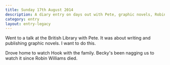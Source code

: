 ```yaml
---
title: Sunday 17th August 2014
description: A diary entry on days out with Pete, graphic novels, Robin Williams, and re-watching childhood favourites
category: entry
layout: entry-legacy
---
```


Went to a talk at the British Library with Pete. It was about writing and publishing graphic novels. I want to do this.

Drove home to watch Hook with the family. Becky's been nagging us to watch it since Robin Williams died.
